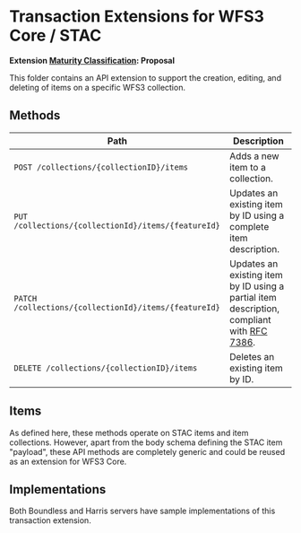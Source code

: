 # Transaction Extensions for WFS3 Core / STAC

**Extension [Maturity Classification](./README.md#extension-maturity): Proposal**

This folder contains an API extension to support the creation, editing, and deleting of items on a
specific WFS3 collection.

## Methods

| Path                                                  | Description                                                                                                                      |
| ----------------------------------------------------- | -------------------------------------------------------------------------------------------------------------------------------- |
| `POST /collections/{collectionID}/items`              | Adds a new item to a collection.                                                                                                 |
| `PUT /collections/{collectionId}/items/{featureId}`   | Updates an existing item by ID using a complete item description.                                                                |
| `PATCH /collections/{collectionId}/items/{featureId}` | Updates an existing item by ID using a partial item description, compliant with [RFC 7386](https://tools.ietf.org/html/rfc7386). |
| `DELETE /collections/{collectionID}/items`            | Deletes an existing item by ID.                                                                                                  |

## Items

As defined here, these methods operate on STAC items and item collections. However, apart from the
body schema defining the STAC item "payload", these API methods are completely generic and could be
reused as an extension for WFS3 Core.

## Implementations

Both Boundless and Harris servers have sample implementations of this transaction extension.